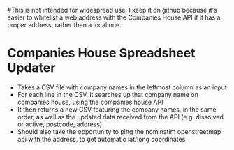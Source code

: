 #This is not intended for widespread use; I keep it on github because it's easier to whitelist a web address with the Companies House API if it has a proper address, rather than a local one.

# Companies House Spreadsheet Updater

* Takes a CSV file with company names in the leftmost column as an input
* For each line in the CSV, it searches up that company name on companies house, using the companies house API
* It then returns a new CSV featuring the company names, in the same order, as well as the updated data received from the API (e.g. dissolved or active, postcode, address)
* Should also take the opportunity to ping the nominatim openstreetmap api with the address, to get automatic lat/long coordinates